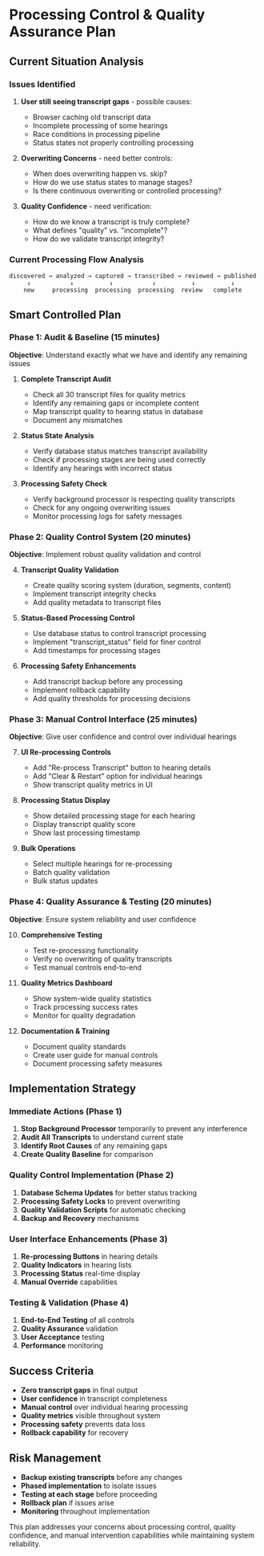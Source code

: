 # Processing Control & Quality Assurance Plan

## Current Situation Analysis

### Issues Identified
1. **User still seeing transcript gaps** - possible causes:
   - Browser caching old transcript data
   - Incomplete processing of some hearings
   - Race conditions in processing pipeline
   - Status states not properly controlling processing

2. **Overwriting Concerns** - need better controls:
   - When does overwriting happen vs. skip?
   - How do we use status states to manage stages?
   - Is there continuous overwriting or controlled processing?

3. **Quality Confidence** - need verification:
   - How do we know a transcript is truly complete?
   - What defines "quality" vs. "incomplete"?
   - How do we validate transcript integrity?

### Current Processing Flow Analysis
```
discovered → analyzed → captured → transcribed → reviewed → published
     ↓           ↓          ↓           ↓          ↓          ↓
    new     processing  processing  processing  review   complete
```

## Smart Controlled Plan

### Phase 1: Audit & Baseline (15 minutes)
**Objective**: Understand exactly what we have and identify any remaining issues

1. **Complete Transcript Audit**
   - Check all 30 transcript files for quality metrics
   - Identify any remaining gaps or incomplete content
   - Map transcript quality to hearing status in database
   - Document any mismatches

2. **Status State Analysis**
   - Verify database status matches transcript availability
   - Check if processing stages are being used correctly
   - Identify any hearings with incorrect status

3. **Processing Safety Check**
   - Verify background processor is respecting quality transcripts
   - Check for any ongoing overwriting issues
   - Monitor processing logs for safety messages

### Phase 2: Quality Control System (20 minutes)
**Objective**: Implement robust quality validation and control

4. **Transcript Quality Validation**
   - Create quality scoring system (duration, segments, content)
   - Implement transcript integrity checks
   - Add quality metadata to transcript files

5. **Status-Based Processing Control**
   - Use database status to control transcript processing
   - Implement "transcript_status" field for finer control
   - Add timestamps for processing stages

6. **Processing Safety Enhancements**
   - Add transcript backup before any processing
   - Implement rollback capability
   - Add quality thresholds for processing decisions

### Phase 3: Manual Control Interface (25 minutes)
**Objective**: Give user confidence and control over individual hearings

7. **UI Re-processing Controls**
   - Add "Re-process Transcript" button to hearing details
   - Add "Clear & Restart" option for individual hearings
   - Show transcript quality metrics in UI

8. **Processing Status Display**
   - Show detailed processing stage for each hearing
   - Display transcript quality score
   - Show last processing timestamp

9. **Bulk Operations**
   - Select multiple hearings for re-processing
   - Batch quality validation
   - Bulk status updates

### Phase 4: Quality Assurance & Testing (20 minutes)
**Objective**: Ensure system reliability and user confidence

10. **Comprehensive Testing**
    - Test re-processing functionality
    - Verify no overwriting of quality transcripts
    - Test manual controls end-to-end

11. **Quality Metrics Dashboard**
    - Show system-wide quality statistics
    - Track processing success rates
    - Monitor for quality degradation

12. **Documentation & Training**
    - Document quality standards
    - Create user guide for manual controls
    - Document processing safety measures

## Implementation Strategy

### Immediate Actions (Phase 1)
1. **Stop Background Processor** temporarily to prevent any interference
2. **Audit All Transcripts** to understand current state
3. **Identify Root Causes** of any remaining gaps
4. **Create Quality Baseline** for comparison

### Quality Control Implementation (Phase 2)
1. **Database Schema Updates** for better status tracking
2. **Processing Safety Locks** to prevent overwriting
3. **Quality Validation Scripts** for automatic checking
4. **Backup and Recovery** mechanisms

### User Interface Enhancements (Phase 3)
1. **Re-processing Buttons** in hearing details
2. **Quality Indicators** in hearing lists
3. **Processing Status** real-time display
4. **Manual Override** capabilities

### Testing & Validation (Phase 4)
1. **End-to-End Testing** of all controls
2. **Quality Assurance** validation
3. **User Acceptance** testing
4. **Performance** monitoring

## Success Criteria
- **Zero transcript gaps** in final output
- **User confidence** in transcript completeness
- **Manual control** over individual hearing processing
- **Quality metrics** visible throughout system
- **Processing safety** prevents data loss
- **Rollback capability** for recovery

## Risk Management
- **Backup existing transcripts** before any changes
- **Phased implementation** to isolate issues
- **Testing at each stage** before proceeding
- **Rollback plan** if issues arise
- **Monitoring** throughout implementation

This plan addresses your concerns about processing control, quality confidence, and manual intervention capabilities while maintaining system reliability.